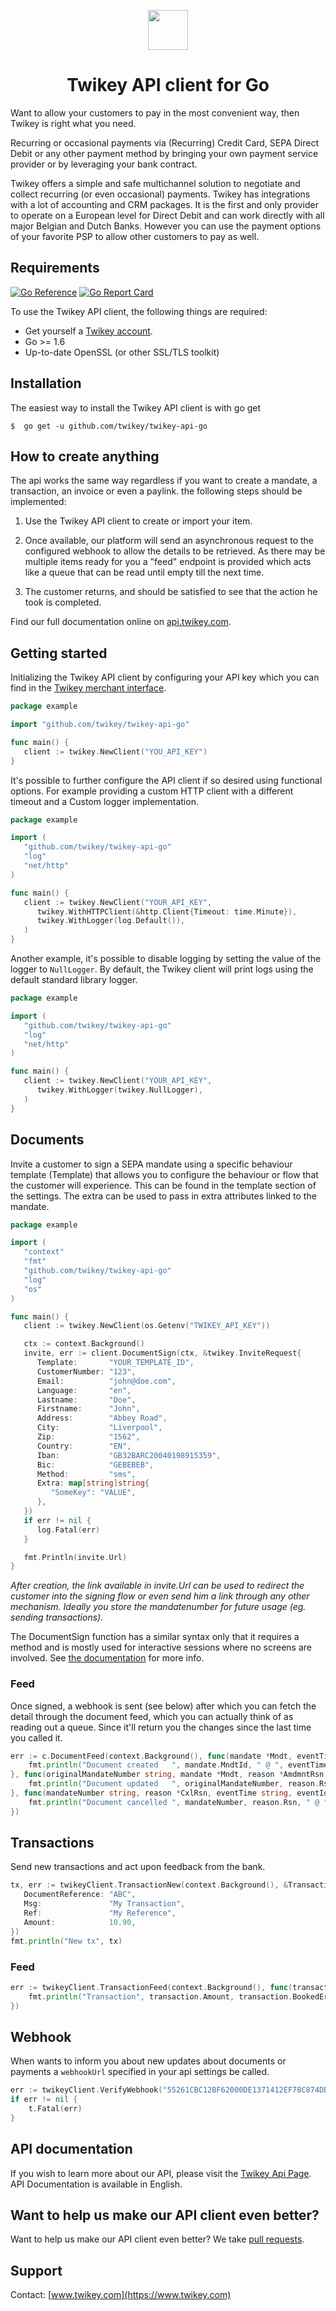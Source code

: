 <p align="center">
  <img src="https://cdn.twikey.com/img/logo.png" height="64"/>
</p>
<h1 align="center">Twikey API client for Go</h1>

Want to allow your customers to pay in the most convenient way, then Twikey is right what you need.

Recurring or occasional payments via (Recurring) Credit Card, SEPA Direct Debit or any other payment method by bringing
your own payment service provider or by leveraging your bank contract.

Twikey offers a simple and safe multichannel solution to negotiate and collect recurring (or even occasional) payments.
Twikey has integrations with a lot of accounting and CRM packages. It is the first and only provider to operate on a
European level for Direct Debit and can work directly with all major Belgian and Dutch Banks. However you can use the
payment options of your favorite PSP to allow other customers to pay as well.

## Requirements ##

[![Go Reference](https://pkg.go.dev/badge/github.com/twikey/twikey-api-go.svg)](https://pkg.go.dev/github.com/twikey/twikey-api-go)
[![Go Report Card](https://goreportcard.com/badge/github.com/twikey/twikey-api-go)](https://goreportcard.com/report/github.com/twikey/twikey-api-go)

To use the Twikey API client, the following things are required:

+ Get yourself a [Twikey account](https://www.twikey.com).
+ Go >= 1.6
+ Up-to-date OpenSSL (or other SSL/TLS toolkit)

## Installation ##

The easiest way to install the Twikey API client is
with go get

    $  go get -u github.com/twikey/twikey-api-go 

## How to create anything ##

The api works the same way regardless if you want to create a mandate, a transaction, an invoice or even a paylink.
the following steps should be implemented:

1. Use the Twikey API client to create or import your item.

2. Once available, our platform will send an asynchronous request to the configured webhook
   to allow the details to be retrieved. As there may be multiple items ready for you a "feed" endpoint is provided
   which acts like a queue that can be read until empty till the next time.

3. The customer returns, and should be satisfied to see that the action he took is completed.

Find our full documentation online on [api.twikey.com](https://api.twikey.com).

## Getting started ##

Initializing the Twikey API client by configuring your API key which you can find in
the [Twikey merchant interface](https://www.twikey.com).

```go
package example

import "github.com/twikey/twikey-api-go"

func main() {
   client := twikey.NewClient("YOU_API_KEY")
}

``` 

It's possible to further configure the API client if so desired using functional options. 
For example providing a custom HTTP client with a different timeout and a Custom logger
implementation.

```go
package example

import (
   "github.com/twikey/twikey-api-go"
   "log"
   "net/http"
)

func main() {
   client := twikey.NewClient("YOUR_API_KEY",
      twikey.WithHTTPClient(&http.Client{Timeout: time.Minute}),
      twikey.WithLogger(log.Default()),
   )
}

``` 

Another example, it's possible to disable logging by setting the value of the logger to `NullLogger`.
By default, the Twikey client will print logs using the default standard library logger.

```go
package example

import (
   "github.com/twikey/twikey-api-go"
   "log"
   "net/http"
)

func main() {
   client := twikey.NewClient("YOUR_API_KEY",
      twikey.WithLogger(twikey.NullLogger),
   )
}

``` 

## Documents

Invite a customer to sign a SEPA mandate using a specific behaviour template (Template) that allows you to configure
the behaviour or flow that the customer will experience. This can be found in the template section of the settings.
The extra can be used to pass in extra attributes linked to the mandate.

```go
package example

import (
   "context"
   "fmt"
   "github.com/twikey/twikey-api-go"
   "log"
   "os"
)

func main() {
   client := twikey.NewClient(os.Getenv("TWIKEY_API_KEY"))

   ctx := context.Background()
   invite, err := client.DocumentSign(ctx, &twikey.InviteRequest{
      Template:       "YOUR_TEMPLATE_ID",
      CustomerNumber: "123",
      Email:          "john@doe.com",
      Language:       "en",
      Lastname:       "Doe",
      Firstname:      "John",
      Address:        "Abbey Road",
      City:           "Liverpool",
      Zip:            "1562",
      Country:        "EN",
      Iban:           "GB32BARC20040198915359",
      Bic:            "GEBEBEB",
      Method:         "sms",
      Extra: map[string]string{
         "SomeKey": "VALUE",
      },
   })
   if err != nil {
      log.Fatal(err)
   }

   fmt.Println(invite.Url)
}

```

_After creation, the link available in invite.Url can be used to redirect the customer into the signing flow or even
send him a link through any other mechanism. Ideally you store the mandatenumber for future usage (eg. sending transactions)._

The DocumentSign function has a similar syntax only that it requires a method and is mostly used for interactive sessions 
where no screens are involved. See [the documentation](https://api.twikey.com) for more info.

### Feed

Once signed, a webhook is sent (see below) after which you can fetch the detail through the document feed, which you can actually
think of as reading out a queue. Since it'll return you the changes since the last time you called it.

```go
err := c.DocumentFeed(context.Background(), func(mandate *Mndt, eventTime string, eventId int64) {
    fmt.println("Document created   ", mandate.MndtId, " @ ", eventTime)
}, func(originalMandateNumber string, mandate *Mndt, reason *AmdmntRsn, eventTime string, eventId int64) {
    fmt.println("Document updated   ", originalMandateNumber, reason.Rsn, " @ ", eventTime)
}, func(mandateNumber string, reason *CxlRsn, eventTime string, eventId int64) {
    fmt.println("Document cancelled ", mandateNumber, reason.Rsn, " @ ", eventTime)
})
```

## Transactions

Send new transactions and act upon feedback from the bank.

```go
tx, err := twikeyClient.TransactionNew(context.Background(), &TransactionRequest{
   DocumentReference: "ABC",
   Msg:               "My Transaction",
   Ref:               "My Reference",
   Amount:            10.90,
})
fmt.println("New tx", tx)
```

### Feed

```go
err := twikeyClient.TransactionFeed(context.Background(), func(transaction *Transaction) {
    fmt.println("Transaction", transaction.Amount, transaction.BookedError, transaction.Final)
})
```

## Webhook ##

When wants to inform you about new updates about documents or payments a `webhookUrl` specified in your api settings be called.

```go
err := twikeyClient.VerifyWebhook("55261CBC12BF62000DE1371412EF78C874DBC46F513B078FB9FF8643B2FD4FC2", "abc=123&name=abc")
if err != nil {
    t.Fatal(err)
}
```

## API documentation ##

If you wish to learn more about our API, please visit the [Twikey Api Page](https://api.twikey.com).
API Documentation is available in English.

## Want to help us make our API client even better? ##

Want to help us make our API client even better? We
take [pull requests](https://github.com/twikey/twikey-api-python/pulls).

## Support ##

Contact: [www.twikey.com](https://www.twikey.com)

